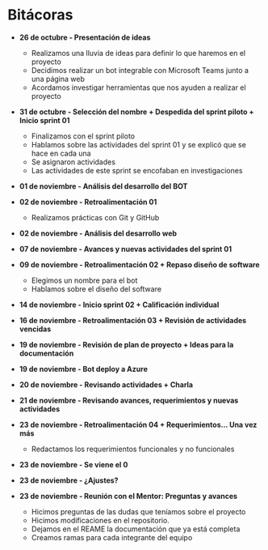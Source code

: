 # Bitácoras  

- **26 de octubre - Presentación de ideas**
  - Realizamos una lluvia de ideas para definir lo que haremos en el proyecto
  - Decidimos realizar un bot integrable con Microsoft Teams junto a una página web
  - Acordamos investigar herramientas que nos ayuden a realizar el proyecto
- **31 de octubre - Selección del nombre + Despedida del sprint piloto + Inicio sprint 01**
  - Finalizamos con el sprint piloto 
  - Hablamos sobre las actividades del sprint 01 y se explicó que se hace en cada una
  - Se asignaron actividades 
  - Las actividades de este sprint se encofaban en investigaciones
- **01 de noviembre - Análisis del desarrollo del BOT**
- **02 de noviembre - Retroalimentación 01**
  - Realizamos prácticas con Git y GitHub
- **02 de noviembre - Análisis del desarrollo web**
- **07 de noviembre - Avances y nuevas actividades del sprint 01**
- **09 de noviembre - Retroalimentación 02 + Repaso diseño de software**
  - Elegimos un nombre para el bot
  - Hablamos sobre el diseño del software
- **14 de noviembre - Inicio sprint 02 + Calificación individual**
- **16 de noviembre - Retroalimentación 03 + Revisión de actividades vencidas**
- **19 de noviembre - Revisión de plan de proyecto + Ideas para la documentación**
- **19 de noviembre - Bot deploy a Azure** 
- **20 de noviembre - Revisando actividades + Charla**  

- **21 de noviembre - Revisando avances, requerimientos y nuevas actividades**
  
  
- **23 de noviembre - Retroalimentación 04 + Requerimientos... Una vez más**
  - Redactamos los requerimientos funcionales y no funcionales
- **23 de noviembre - Se viene el 0**
- **23 de noviembre - ¿Ajustes?**
- **23 de noviembre - Reunión con el Mentor: Preguntas y avances**
  - Hicimos preguntas de las dudas que teníamos sobre el proyecto
  - Hicimos modificaciones en el repositorio. 
  - Dejamos en el REAME la documentación que ya está completa
  - Creamos ramas para cada integrante del equipo

